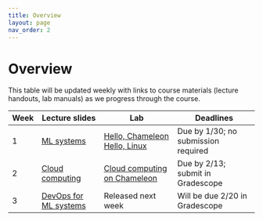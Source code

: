 ```yaml
---
title: Overview
layout: page
nav_order: 2
---
```


# Overview

This table will be updated weekly with links to course materials (lecture handouts, lab manuals) as we progress through the course.

<table><thead>
  <tr>
    <th>Week</th>
    <th>Lecture slides</th>
    <th>Lab</th>
    <th>Deadlines</th>
  </tr></thead>
<tbody>
  <tr>
    <td>1</td>
    <td><a href="https://link.excalidraw.com/p/readonly/UV8Ez1d9Tc1wLE5vIsLY">ML systems</a></td>
    <td><a href="https://teaching-on-testbeds.github.io/hello-chameleon">Hello, Chameleon</a> <br> <a href="https://teaching-on-testbeds.github.io/hello-linux/index-chi">Hello, Linux</a></td>
    <td>Due by 1/30; no submission required</td>
  </tr>
  <tr>
    <td>2</td>
    <td><a href="https://link.excalidraw.com/p/readonly/4lOcDZjTOcR0AUTrMck9">Cloud computing</a></td>
    <td><a href="https://teaching-on-testbeds.github.io/cloud-chi/">Cloud computing on Chameleon</a> </td>
    <td>Due by 2/13; submit in Gradescope</td>
  </tr>
  <tr>
    <td>3</td>
    <td><a href="https://link.excalidraw.com/p/readonly/xduAEWPqHPv6IqHAOACz">DevOps for ML systems</a></td>
    <td>Released next week</td>
    <td>Will be due 2/20 in Gradescope</td>
  </tr>
</tbody>
</table>


